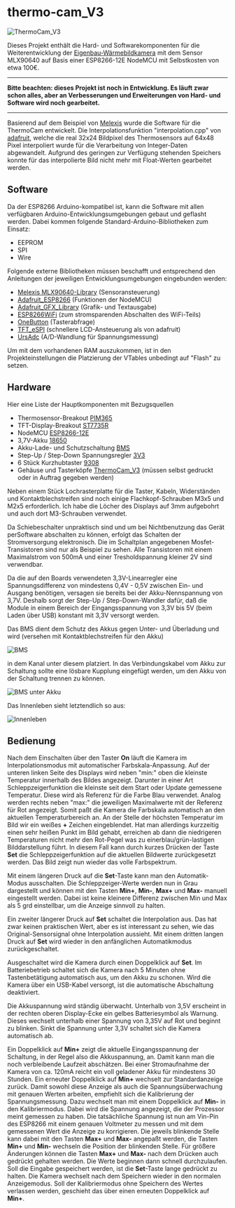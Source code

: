 # thermo-cam_V3

![ThermoCam_V3](pictures/tc_side.jpg)

Dieses Projekt enthält die Hard- und Softwarekomponenten für die Weiterentwicklung der [Eigenbau-Wärmebildkamera](https://github.com/xSnowHeadx/thermo-cam) mit dem Sensor MLX90640 auf Basis einer ESP8266-12E NodeMCU mit Selbstkosten von etwa 100€.

----------

**Bitte beachten: dieses Projekt ist noch in Entwicklung. Es läuft zwar schon alles, aber an Verbesserungen und Erweiterungen von Hard- und Software wird noch 
gearbeitet.** 

----------

Basierend auf dem Beispiel von [Melexis](https://github.com/melexis/mlx90640-library) wurde die Software für die ThermoCam entwickelt. Die Interpolationsfunktion "interpolation.cpp" von [adafruit](https://github.com/adafruit/Adafruit_AMG88xx), welche die real 32x24 Bildpixel des Thermosensors auf 64x48 Pixel interpoliert wurde für die Verarbeitung von Integer-Daten abgewandelt. Aufgrund des geringen zur Verfügung stehenden Speichers konnte für das interpolierte Bild nicht mehr mit Float-Werten gearbeitet werden.

## Software 

Da der ESP8266 Arduino-kompatibel ist, kann die Software mit allen verfügbaren Arduino-Entwicklungsumgebungen gebaut und geflasht werden.
Dabei kommen folgende Standard-Arduino-Bibliotheken zum Einsatz:

- EEPROM
- SPI
- Wire

Folgende externe Bibliotheken müssen beschafft und entsprechend den Anleitungen der jeweiligen Entwicklungsumgebungen eingebunden werden:

- [Melexis MLX90640-Library](https://github.com/melexis/mlx90640-library) (Sensoransteuerung)
- [Adafruit\_ESP8266](https://github.com/adafruit/Adafruit_ESP8266) (Funktionen der NodeMCU)
- [Adafruit\_GFX\_Library](https://github.com/adafruit/Adafruit-GFX-Library) (Grafik- und Textausgabe)
- [ESP8266WiFi](https://github.com/esp8266/Arduino) (zum stromsparenden Abschalten des WiFi-Teils)
- [OneButton](https://github.com/mathertel/OneButton) (Tasterabfrage)
- [TFT_eSPI](https://github.com/Bodmer/TFT_eSPI) (schnellere LCD-Ansteuerung als von adafruit)
- [UrsAdc](http://bienonline.magix.net/public/esp8266-adc.html) (A/D-Wandlung für Spannungsmessung)

Um mit dem vorhandenen RAM auszukommen, ist in den Projekteinstellungen die Platzierung der VTables unbedingt auf "Flash" zu setzen.

## Hardware 

Hier eine Liste der Hauptkomponenten mit Bezugsquellen

- Thermosensor-Breakout [PIM365](https://shop.pimoroni.com/products/mlx90640-thermal-camera-breakout?variant=12536948654163)
- TFT-Display-Breakout [ST7735R](https://www.adafruit.com/product/2088) 
- NodeMCU [ESP8266-12E](https://www.aliexpress.com/item/33010335367.html)
- 3,7V-Akku [18650](https://www.aliexpress.com/item/1005003718911233.html)
- Akku-Lade- und Schutzschaltung [BMS](https://www.aliexpress.com/item/32807056032.html)
- Step-Up / Step-Down Spannungsregler [3V3](https://www.aliexpress.com/item/mini-2-in-1-DC-DC-Step-Down-Step-Up-Converter-1-8V-5V-to-3/32764847210.html) 
- 6 Stück Kurzhubtaster [9308](https://www.reichelt.com/fr/en/Switches-Tactile/TASTER-9308/3/index.html?ACTION=3&GROUPID=7587&ARTICLE=44532&START=0&OFFSET=16&)
- Gehäuse und Tasterköpfe [ThermoCam_V3](https://www.prusaprinters.org/prints/140313-thermocam_v3-with-improved-resolution) (müssen selbst gedruckt oder in Auftrag gegeben werden)

Neben einem Stück Lochrasterplatte für die Taster, Kabeln, Widerständen und Kontaktblechstreifen sind noch einige Flachkopf-Schrauben M3x5 und M2x5 erforderlich. Ich habe die Löcher des Displays auf 3mm aufgebohrt und auch dort M3-Schrauben verwendet. 

Da Schiebeschalter unpraktisch sind und um bei Nichtbenutzung das Gerät perSoftware abschalten zu können, erfolgt das Schalten der Stromversorgung elektronisch. Die im Schaltplan angegebenen Mosfet-Transistoren sind nur als Beispiel zu sehen. Alle Transistoren mit einem Maximalstrom von 500mA und einer Tresholdspannung kleiner 2V sind verwendbar. 

Da die auf den Boards verwendeten 3,3V-Linearregler eine Spannungsdifferenz von mindestens 0,4V - 0,5V zwischen Ein- und Ausgang benötigen, versagen sie bereits bei der Akku-Nennspannung von 3,7V. Deshalb sorgt der Step-Up / Step-Down-Wandler dafür, daß die Module in einem Bereich der Eingangsspannung von 3,3V bis 5V (beim Laden über USB) konstant mit 3,3V versorgt werden.

Das BMS dient dem Schutz des Akkus gegen Unter- und Überladung und wird (versehen mit Kontaktblechstreifen für den Akku) 

![BMS](pictures/tc_bms.jpg)

in dem Kanal unter diesem platziert. In das Verbindungskabel vom Akku zur Schaltung sollte eine lösbare Kupplung eingefügt werden, um den Akku von der Schaltung trennen zu können. 

![BMS unter Akku](pictures/tc_battcase.jpg)

Das Innenleben sieht letztendlich so aus:

![Innenleben](pictures/tc_inner.jpg)


## Bedienung

Nach dem Einschalten über den Taster **On** läuft die Kamera im Interpolationsmodus mit automatischer Farbskala-Anpassung. Auf der unteren linken Seite des Displays wird neben "min:" oben die kleinste Temperatur innerhalb des Bildes angezeigt. Darunter in einer Art Schleppzeigerfunktion die kleinste seit dem Start oder Update gemessene Temperatur. Diese wird als Referenz für die Farbe Blau verwendet. Analog werden rechts neben "max:" die jeweiligen Maximalwerte mit der Referenz für Rot angezeigt. Somit paßt die Kamera die Farbskala automatisch an den aktuellen Temperaturbereich an. An der Stelle der höchsten Temperatur im Bild wir ein weißes **+** Zeichen eingeblendet.
Hat man allerdings kurzzeitig einen sehr heißen Punkt im Bild gehabt, erreichen ab dann die niedrigeren Temperaturen nicht mehr den Rot-Pegel was zu einerblau/grün-lastigen Bilddarstellung führt. In diesem Fall kann durch kurzes Drücken der Taste **Set** die Schleppzeigerfunktion auf die aktuellen Bildwerte zurückgesetzt werden. Das Bild zeigt nun wieder das volle Farbspektrum.  

Mit einem längeren Druck auf die **Set**-Taste kann man den Automatik-Modus ausschalten. Die Schleppzeiger-Werte werden nun in Grau dargestellt und können mit den Tasten **Min+**, **Min-**, **Max+** und **Max-** manuell eingestellt werden. Dabei ist keine kleinere Differenz zwischen Min und Max als 5 grd einstellbar, um die Anzeige sinnvoll zu halten.

Ein zweiter längerer Druck auf **Set** schaltet die Interpolation aus. Das hat zwar keinen praktischen Wert, aber es ist interessant zu sehen, wie das Original-Sensorsignal ohne Interpolation aussieht. Mit einem dritten langen Druck auf **Set** wird wieder in den anfänglichen Automatikmodus zurückgeschaltet. 

Ausgeschaltet wird die Kamera durch einen Doppelklick auf **Set**. Im Batteriebetrieb schaltet sich die Kamera nach 5 Minuten ohne Tastenbetätigung automatisch aus, um den Akku zu schonen. Wird die Kamera über ein USB-Kabel versorgt, ist die automatische Abschaltung deaktiviert.  

Die Akkuspannung wird ständig überwacht. Unterhalb von 3,5V erscheint in der rechten oberen Display-Ecke ein gelbes Batteriesymbol als Warnung. Dieses wechselt unterhalb einer Spannung von 3,35V auf Rot und beginnt zu blinken. Sinkt die Spannung unter 3,3V schaltet sich die Kamera automatisch ab.  
 
Ein Doppelklick auf **Min+** zeigt die aktuelle Eingangsspannung der Schaltung, in der Regel also die Akkuspannung, an. Damit kann man die noch verbleibende Laufzeit abschätzen.  Bei einer Stromaufnahme der Kamera von ca. 120mA reicht ein voll geladener Akku für mindestens 30 Stunden. Ein erneuter Doppelklick auf **Min+** wechselt zur Standardanzeige zurück. Damit sowohl diese Anzeige als auch die Spannungsüberwachung mit genauen Werten arbeiten, empfiehlt sich die Kalibrierung der Spannungsmessung. Dazu wechselt man mit einem Doppelklick auf **Min-** in den Kalibriermodus. Dabei wird die Spannung angezeigt, die der Prozessor meint gemessen zu haben. Die tatsächliche Spannung ist nun am Vin-Pin des ESP8266 mit einem genauen Voltmeter zu messen und mit dem gemessenen Wert die Anzeige zu korrigieren. Die jeweils blinkende Stelle kann dabei mit den Tasten **Max+** und **Max-** angepaßt werden, die Tasten **Min+** und **Min-** wechseln die Position der blinkenden Stelle. Für größere Änderungen können die Tasten **Max+** und **Max-** nach dem Drücken auch gedrückt gehalten werden. Die Werte beginnen dann schnell durchzulaufen.  
Soll die Eingabe gespeichert werden, ist die **Set**-Taste lange gedrückt zu halten. Die Kamera wechselt nach dem Speichern wieder in den normalen Anzeigemodus. Soll der Kalibriermodus ohne Speichern des Wertes verlassen werden, geschieht das über einen erneuten Doppelklick auf **Min+**.